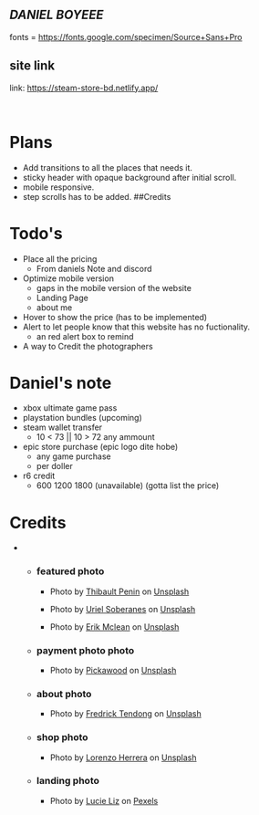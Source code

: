 ## _DANIEL BOYEEE_

fonts = https://fonts.google.com/specimen/Source+Sans+Pro

## site link

link: https://steam-store-bd.netlify.app/

</br>

# Plans

-   Add transitions to all the places that needs it.
-   sticky header with opaque background after initial scroll.
-   mobile responsive.
-   step scrolls has to be added.
    ##Credits

# Todo's
- Place all the pricing
    - From daniels Note and discord
- Optimize mobile version
    - gaps in the mobile version of the website
    - Landing Page
    - about me
- Hover to show the price (has to be implemented)
- Alert to let people know that this website has no fuctionality.
    - an red alert box to remind
- A way to Credit the photographers
# Daniel's note
-   xbox ultimate game pass
-   playstation bundles (upcoming)
-   steam wallet transfer
    - 10 < 73 || 10 > 72 any ammount
-   epic store purchase (epic logo dite hobe)
    - any game purchase
    - per doller 
-   r6 credit
    - 600 1200 1800 (unavailable) (gotta list the price)

# Credits
 - 
    -   ### featured photo

        -   Photo by <a href="https://unsplash.com/@thibaultpenin?utm_source=unsplash&utm_medium=referral&utm_content=creditCopyText">Thibault Penin</a> on <a href="https://unsplash.com/s/photos/netflix?utm_source=unsplash&utm_medium=referral&utm_content=creditCopyText">Unsplash</a>

        -   Photo by <a href="https://unsplash.com/@soberanes?utm_source=unsplash&utm_medium=referral&utm_content=creditCopyText">Uriel Soberanes</a> on <a href="https://unsplash.com/s/photos/gaming-setup?utm_source=unsplash&utm_medium=referral&utm_content=creditCopyText">Unsplash</a>

        -   Photo by <a href="https://unsplash.com/@introspectivedsgn?utm_source=unsplash&utm_medium=referral&utm_content=creditCopyText">Erik Mclean</a> on <a href="https://unsplash.com/s/photos/halo?utm_source=unsplash&utm_medium=referral&utm_content=creditCopyText">Unsplash</a>

    -   ### payment photo photo

        -   Photo by <a href="https://unsplash.com/@pickawood?utm_source=unsplash&utm_medium=referral&utm_content=creditCopyText">Pickawood</a> on <a href="https://unsplash.com/s/photos/payments?utm_source=unsplash&utm_medium=referral&utm_content=creditCopyText">Unsplash</a>

    -   ### about photo
        -   Photo by <a href="https://unsplash.com/@frdx?utm_source=unsplash&utm_medium=referral&utm_content=creditCopyText">Fredrick Tendong</a> on <a href="https://unsplash.com/s/photos/gaming?utm_source=unsplash&utm_medium=referral&utm_content=creditCopyText">Unsplash</a>
    -   ### shop photo
        -   Photo by <a href="https://unsplash.com/@lorenzoherrera?utm_source=unsplash&utm_medium=referral&utm_content=creditCopyText">Lorenzo Herrera</a> on <a href="https://unsplash.com/s/photos/gaming?utm_source=unsplash&utm_medium=referral&utm_content=creditCopyText">Unsplash</a>
        
    -   ### landing photo

        -  Photo by <a href="https://www.pexels.com/photo/color-detail-gaming-headset-3165337/">Lucie    Liz</a> on <a href="https://www.pexels.com/">Pexels</a>